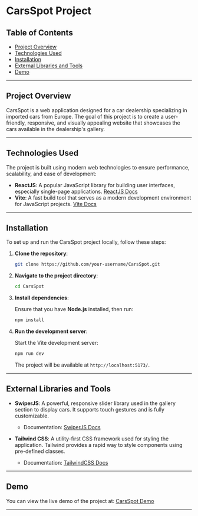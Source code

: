 
# CarsSpot Project

## Table of Contents

- [Project Overview](#project-overview)
- [Technologies Used](#technologies-used)
- [Installation](#installation)
- [External Libraries and Tools](#external-libraries-and-tools)
- [Demo](#demo)

---

## Project Overview

CarsSpot is a web application designed for a car dealership specializing in imported cars from Europe. The goal of this project is to create a user-friendly, responsive, and visually appealing website that showcases the cars available in the dealership's gallery.

---

## Technologies Used

The project is built using modern web technologies to ensure performance, scalability, and ease of development:

- **ReactJS**: A popular JavaScript library for building user interfaces, especially single-page applications. [ReactJS Docs](https://reactjs.org/)
- **Vite**: A fast build tool that serves as a modern development environment for JavaScript projects. [Vite Docs](https://vitejs.dev/)

---

## Installation

To set up and run the CarsSpot project locally, follow these steps:

1. **Clone the repository**:

   ```bash
   git clone https://github.com/your-username/CarsSpot.git
   ```

2. **Navigate to the project directory**:

   ```bash
   cd CarsSpot
   ```

3. **Install dependencies**:

   Ensure that you have **Node.js** installed, then run:

   ```bash
   npm install
   ```

4. **Run the development server**:

   Start the Vite development server:

   ```bash
   npm run dev
   ```

   The project will be available at `http://localhost:5173/`.

---

## External Libraries and Tools

- **SwiperJS**: A powerful, responsive slider library used in the gallery section to display cars. It supports touch gestures and is fully customizable.
  - Documentation: [SwiperJS Docs](https://swiperjs.com/)
  
- **Tailwind CSS**: A utility-first CSS framework used for styling the application. Tailwind provides a rapid way to style components using pre-defined classes.
  - Documentation: [TailwindCSS Docs](https://tailwindcss.com/)
---

## Demo

You can view the live demo of the project at: [CarsSpot Demo](https://carsspot-dybas.netlify.app/)

---
